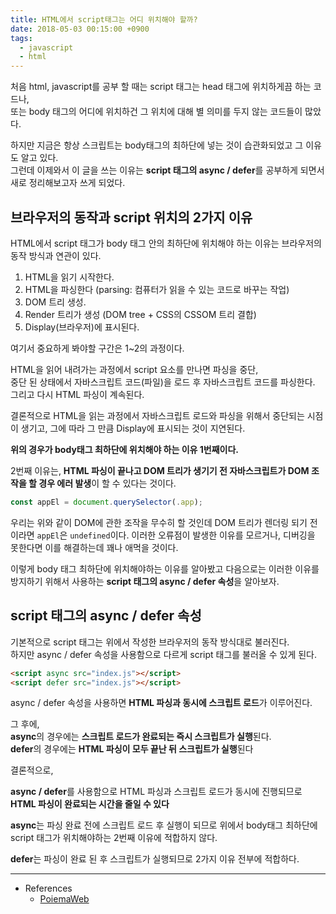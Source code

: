 ```yaml
---
title: HTML에서 script태그는 어디 위치해야 할까?
date: 2018-05-03 00:15:00 +0900
tags:
  - javascript
  - html
---
```


처음 html, javascript를 공부 할 때는 script 태그는 head 태그에 위치하게끔 하는 코드나,  
또는 body 태그의 어디에 위치하건 그 위치에 대해 별 의미를 두지 않는 코드들이 많았다.

하지만 지금은 항상 스크립트는 body태그의 최하단에 넣는 것이 습관화되었고 그 이유도 알고 있다.  
그런데 이제와서 이 글을 쓰는 이유는 **script 태그의 async / defer**를 공부하게 되면서 새로 정리해보고자 쓰게 되었다.

## 브라우저의 동작과 script 위치의 2가지 이유

HTML에서 script 태그가 body 태그 안의 최하단에 위치해야 하는 이유는 브라우저의 동작 방식과 연관이 있다.

1. HTML을 읽기 시작한다.
2. HTML을 파싱한다 (parsing: 컴퓨터가 읽을 수 있는 코드로 바꾸는 작업)
3. DOM 트리 생성.
4. Render 트리가 생성 (DOM tree + CSS의 CSSOM 트리 결합)
5. Display(브라우저)에 표시된다.

여기서 중요하게 봐야할 구간은 1~2의 과정이다.

HTML을 읽어 내려가는 과정에서 script 요소를 만나면 파싱을 중단,  
중단 된 상태에서 자바스크립트 코드(파일)을 로드 후 자바스크립트 코드를 파싱한다.  
그리고 다시 HTML 파싱이 계속된다.

결론적으로 HTML을 읽는 과정에서 자바스크립트 로드와 파싱을 위해서 중단되는 시점이 생기고,
그에 따라 그 만큼 Display에 표시되는 것이 지연된다.

**위의 경우가 body태그 최하단에 위치해야 하는 이유 1번째이다.**

2번째 이유는, **HTML 파싱이 끝나고 DOM 트리가 생기기 전 자바스크립트가 DOM 조작을 할 경우 에러 발생**이 할 수 있다는 것이다.

```javascript
const appEl = document.querySelector(.app);
```

우리는 위와 같이 DOM에 관한 조작을 무수히 할 것인데 DOM 트리가 렌더링 되기 전이라면 `appEl`은 `undefined`이다. 이러한 오류점이 발생한 이유를 모르거나, 디버깅을 못한다면 이를 해결하는데 꽤나 애먹을 것이다.

이렇게 body 태그 최하단에 위치해야하는 이유를 알아봤고 다음으로는 이러한 이유를 방지하기 위해서 사용하는 **script 태그의 async / defer 속성**을 알아보자.

## script 태그의 async / defer 속성

기본적으로 script 태그는 위에서 작성한 브라우저의 동작 방식대로 불러진다.  
하지만 async / defer 속성을 사용함으로 다르게 script 태그를 불러올 수 있게 된다.

```html
<script async src="index.js"></script>
<script defer src="index.js"></script>
```

async / defer 속성을 사용하면 **HTML 파싱과 동시에 스크립트 로드**가 이루어진다.

그 후에,  
**async**의 경우에는 **스크립트 로드가 완료되는 즉시 스크립트가 실행**된다.  
**defer**의 경우에는 **HTML 파싱이 모두 끝난 뒤 스크립트가 실행**된다

결론적으로,  

**async / defer**를 사용함으로 HTML 파싱과 스크립트 로드가 동시에 진행되므로 **HTML 파싱이 완료되는 시간을 줄일 수 있다**  

**async**는 파싱 완료 전에 스크립트 로드 후 실행이 되므로 위에서 body태그 최하단에 script 태그가 위치해야하는 2번째 이유에 적합하지 않다.  

**defer**는 파싱이 완료 된 후 스크립트가 실행되므로 2가지 이유 전부에 적합하다.

--- 

- References
  - [PoiemaWeb](http://poiemaweb.com/js-syntax-basics)
